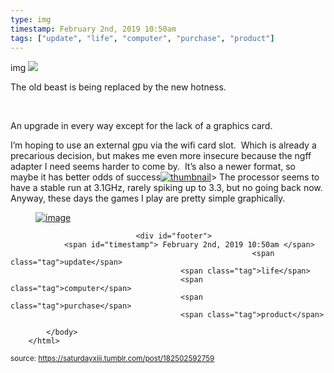 ```yaml
---
type: img
timestamp: February 2nd, 2019 10:50am
tags: ["update", "life", "computer", "purchase", "product"]
---
```

img
<img src="https://saturdayxiii.github.io/media/182502592759.png"/>
                                                                                          


The old beast is being replaced by the new hotness.

<br/>

An upgrade in every way except for the lack of a graphics card.

I’m hoping to use an external gpu via the wifi card slot.  Which is already a precarious decision, but makes me even more insecure because the ngff adapter I need seems harder to come by.  It’s also a newer format, so maybe it has better odds of success[![thumbnail](http://i3.ytimg.com/vi/ /maxresdefault.jpg)](https://www.youtube.com/watch?v= )>
The processor seems to have a stable run at 3.1GHz, rarely spiking up to 3.3, but no going back now.  Anyway, these days the games I play are pretty simple graphically.
<figure data-orig-width="1757" data-orig-height="743" class="tmblr-full"><a href="https://66.media.tumblr.com/cdf0be575f8d3c5f5a70c690527d2bf2/tumblr_inline_pmb8811Zz51rnrp45_1280.png" target="_blank"><img src="https://64.media.tumblr.com/cdf0be575f8d3c5f5a70c690527d2bf2/tumblr_inline_pmb8811Zz51rnrp45_540.png" alt="image" data-orig-width="1757" data-orig-height="743"/></a></figure> 
                                    
                
                
                
                
                                <div id="footer">
                <span id="timestamp"> February 2nd, 2019 10:50am </span>
                                                          <span class="tag">update</span>
                                          <span class="tag">life</span>
                                          <span class="tag">computer</span>
                                          <span class="tag">purchase</span>
                                          <span class="tag">product</span>
                                                    
            </body>
        </html>

        
<small>source: https://saturdayxiii.tumblr.com/post/182502592759</small>